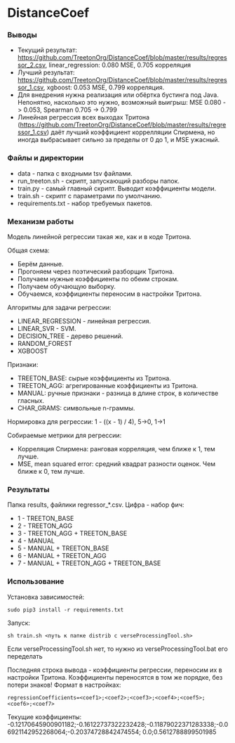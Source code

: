 # DistanceCoef

### Выводы
* Текущий результат: https://github.com/TreetonOrg/DistanceCoef/blob/master/results/regressor_2.csv, linear_regression: 0.080 MSE, 0.705 корреляция
* Лучший результат:  https://github.com/TreetonOrg/DistanceCoef/blob/master/results/regressor_1.csv, xgboost: 0.053 MSE, 0.799 корреляция.
* Для внедрения нужна реализация или обёртка бустинга под Java. Непонятно, насколько это нужно, возможный выигрыш: MSE 0.080 -> 0.053, Spearman 0.705 -> 0.799
* Линейная регрессия всех выходах Тритона (https://github.com/TreetonOrg/DistanceCoef/blob/master/results/regressor_1.csv) даёт лучший коэффициент коррелляции Спирмена, но иногда выбрасывает сильно за пределы от 0 до 1, и MSE ужасный.

### Файлы и директории
* data - папка с входными tsv файлами.
* run_treeton.sh - скрипт, запускающий разборы папок.
* train.py - самый главный скрипт. Выводит коэффициенты модели.
* train.sh - скрипт с параметрами по умолчанию.
* requirements.txt - набор требуемых пакетов.

### Механизм работы
Модель линейной регрессии такая же, как и в коде Тритона.

Общая схема:
* Берём данные.
* Прогоняем через поэтический разборщик Тритона.
* Получаем нужные коэффициенты по обеим строкам.
* Получаем обучающую выборку.
* Обучаемся, коэффициенты переносим в настройки Тритона.

Алгоритмы для задачи регрессии:
* LINEAR_REGRESSION - линейная регрессия.
* LINEAR_SVR - SVM.
* DECISION_TREE - дерево решений.
* RANDOM_FOREST
* XGBOOST

Признаки:
* TREETON_BASE: сырые коэффициенты из Тритона.
* TREETON_AGG: агрегированные коэффициенты из Тритона.
* MANUAL: ручные признаки - разница в длине строк, в количестве гласных.
* CHAR_GRAMS: символьные n-граммы.

Нормировка для регрессии: 1 - ((x - 1) / 4), 5->0, 1->1

Собираемые метрики для регрессии:
* Корреляция Спирмена: ранговая корреляция, чем ближе к 1, тем лучше.
* MSE, mean squared error: средний квадрат разности оценок. Чем ближе к 0, тем лучше.

### Результаты
Папка results, файлики regressor_*.csv. Цифра - набор фич:
* 1 - TREETON_BASE
* 2 - TREETON_AGG
* 3 - TREETON_AGG + TREETON_BASE
* 4 - MANUAL
* 5 - MANUAL + TREETON_BASE
* 6 - MANUAL + TREETON_AGG
* 7 - MANUAL + TREETON_AGG + TREETON_BASE

### Использование
Установка зависимостей:
```
sudo pip3 install -r requirements.txt
```

Запуск: 
```
sh train.sh <путь к папке distrib c verseProcessingTool.sh>
```

Если verseProcessingTool.sh нет, то нужно из verseProcessingTool.bat его переделать

Последняя строка вывода - коэффициенты регрессии, переносим их в настройки Тритона.
Коэффициенты переносятся в том же порядке, без потери знаков!
Формат в настройках:
```
regressionCoefficients=<coef1>;<coef2>;<coef3>;<coef4>;<coef5>;<coef6>;<coef7>
```

Текущие коэффициенты:
-0.12170645900901182;-0.16122737322232428;-0.11879022371283338;-0.06921142952268064;-0.20374728842474554; 0.0;0.5612788899501985
